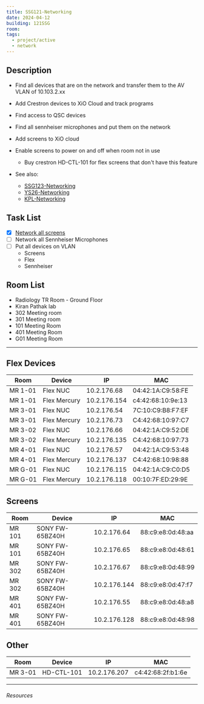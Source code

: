 ```yaml
---
title: SSG121-Networking
date: 2024-04-12
building: 121SSG
room: 
tags:
  - project/active
  - network
---
```


## Description

- Find all devices that are on the network and transfer them to the AV VLAN of 10.103.2.xx
- Add Crestron devices to XiO Cloud and track programs
- Find access to QSC devices
- Find all sennheiser microphones and put them on the network
- Add screens to XiO cloud
- Enable screens to power on and off when room not in use
	- Buy crestron HD-CTL-101 for flex screens that don't have this feature

- See also:
	- [SSG123-Networking](SSG123-Networking.md)
	- [YS26-Networking](YS26-Networking.md)
	- [KPL-Networking](KPL-Networking.md)

## Task List

- [x] [Network all screens](../../04-Archive/Completed/Networking-Screens-121.md)
- [ ] Network all Sennheiser Microphones
- [ ] Put all devices on VLAN
	- Screens
	- Flex
	- Sennheiser

## Room List
- Radiology TR Room - Ground Floor
- Kiran Pathak lab
- 302 Meeting room 
- 301 Meeting room 
- 101 Meeting Room
- 401 Meeting Room
- G01 Meeting Room

---

## Flex Devices

Room    | Device       | IP           | MAC 
------- | ------------ | ------------ | ----------------- 
MR 1-01 | Flex NUC     | 10.2.176.68  | 04:42:1A:C9:58:FE 
MR 1-01 | Flex Mercury | 10.2.176.154 | c4:42:68:10:9e:13 
MR 3-01 | Flex NUC     | 10.2.176.54  | 7C:10:C9:B8:F7:EF 
MR 3-01 | Flex Mercury | 10.2.176.73  | C4:42:68:10:97:C7 
MR 3-02 | Flex NUC     | 10.2.176.66  | 04:42:1A:C9:52:DE 
MR 3-02 | Flex Mercury | 10.2.176.135 | C4:42:68:10:97:73 
MR 4-01 | Flex NUC     | 10.2.176.57  | 04:42:1A:C9:53:48 
MR 4-01 | Flex Mercury | 10.2.176.137 | C4:42:68:10:98:88 
MR G-01 | Flex NUC     | 10.2.176.115 | 04:42:1A:C9:C0:D5 
MR G-01 | Flex Mercury | 10.2.176.118 | 00:10:7F:ED:29:9E 

## Screens

Room   | Device          | IP            | MAC 
------ | --------------- | ------------- | -----------------
MR 101 | SONY FW-65BZ40H | 10.2.176.64   | 88:c9:e8:0d:48:aa
MR 101 | SONY FW-65BZ40H | 10.2.176.65   | 88:c9:e8:0d:48:61
MR 302 | SONY FW-65BZ40H | 10.2.176.67   | 88:c9:e8:0d:48:99
MR 302 | SONY FW-65BZ40H | 10.2.176.144  | 88:c9:e8:0d:47:f7
MR 401 | SONY FW-65BZ40H | 10.2.176.55   | 88:c9:e8:0d:48:a8
MR 401 | SONY FW-65BZ40H | 10.2.176.128  | 88:c9:e8:0d:48:98

## Other
Room    | Device       | IP           | MAC 
------- | ------------ | ------------ | ----------------- 
MR 3-01 | HD-CTL-101   | 10.2.176.207 | c4:42:68:2f:b1:6e


---

###### Resources
